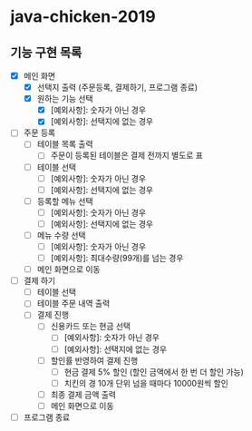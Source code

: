 # java-chicken-2019

## 기능 구현 목록

- [x] 메인 화면
    - [x] 선택지 출력 (주문등록, 결제하기, 프로그램 종료)
    - [x] 원하는 기능 선택
        - [x] [예외사항]: 숫자가 아닌 경우
        - [x] [예외사항]: 선택지에 없는 경우

- [ ] 주문 등록
    - [ ] 테이블 목록 출력
        - [ ] 주문이 등록된 테이블은 결제 전까지 별도로 표
    - [ ] 테이블 선택
        - [ ] [예외사항]: 숫자가 아닌 경우
        - [ ] [예외사항]: 선택지에 없는 경우
    - [ ] 등록할 메뉴 선택
        - [ ] [예외사항]: 숫자가 아닌 경우
        - [ ] [예외사항]: 선택지에 없는 경우
    - [ ] 메뉴 수량 선택
        - [ ] [예외사항]: 숫자가 아닌 경우
        - [ ] [예외사항]: 최대수량(99개)를 넘는 경우
    - [ ] 메인 화면으로 이동

- [ ] 결제 하기
    - [ ] 테이블 선택
    - [ ] 테이블 주문 내역 출력
    - [ ] 결제 진행
        - [ ] 신용카드 또는 현금 선택
            - [ ] [예외사항]: 숫자가 아닌 경우
            - [ ] [예외사항]: 선택지에 없는 경우
        - [ ] 할인률 반영하여 결제 진행
            - [ ] 현금 결제 5% 할인 (할인 금액에서 한 번 더 할인 가능)
            - [ ] 치킨의 경 10개 단위 넘을 때마다 10000원씩 할인
        - [ ] 최종 결제 금액 출력
        - [ ] 메인 화면으로 이동

- [ ] 프로그램 종료
